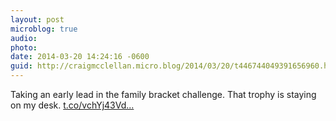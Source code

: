 ```yaml
---
layout: post
microblog: true
audio: 
photo: 
date: 2014-03-20 14:24:16 -0600
guid: http://craigmcclellan.micro.blog/2014/03/20/t446744049391656960.html
---
```

Taking an early lead in the family bracket challenge. That trophy is staying on my desk. [t.co/vchYj43Vd...](http://t.co/vchYj43VdE)

